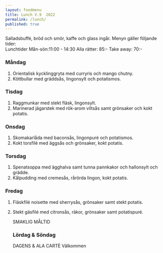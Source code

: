 ```yaml
---
layout: foodmenu
title: Lunch V.9  2022
permalink: /lunch/
published: true
---
```

Salladsbuffé, bröd och smör, kaffe och glass ingår.
Menyn gäller följande tider:  
Lunchtider  Mån-sön:11:00 - 14:30
Alla rätter: 85:- Take away: 70:-
                                
### Måndag
1. Orientalisk kycklinggryta med curryris och mango chutny.
2. Köttbullar med gräddsås, lingonsylt och potatismos.

### Tisdag
1. Raggmunkar med stekt fläsk, lingonsylt.
2. Marinerad jägarstek med rök-arom viltsås samt grönsaker och kokt potatis.

### Onsdag
1. Skomakarlåda med baconsås, lingonpuré och potatismos.
2. Kokt torsfilé med äggsås och grönsaker, kokt potatis.

### Torsdag
1. Spenatsoppa med ägghalva samt tunna pannkakor och hallonsylt och grädde. 
2. Kålpudding med cremesås, rårörda lingon, kokt potatis.

### Fredag  
1. Fläskfilé noisette med sherrysås, grönsaker samt stekt potatis.
2. Stekt gäsfilé med citronsås, räkor, grönsaker samt potatispuré.

   SMAKLIG MÅLTID
   ### Lördag & Söndag 
    DAGENS & ALA CARTÈ
    Välkommen
    
       
    

   
    
   
     
